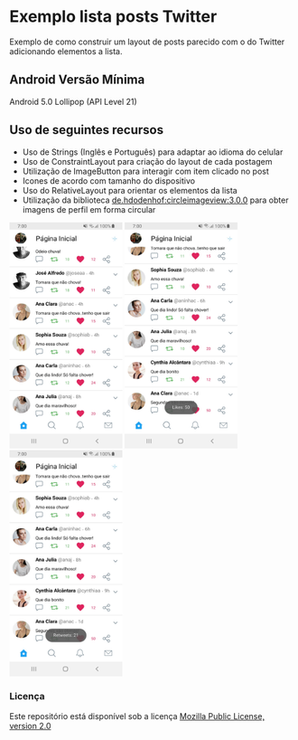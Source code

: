 # Exemplo lista posts Twitter
Exemplo de como construir um layout de posts parecido com o do Twitter adicionando elementos a lista.

## Android Versão Mínima
Android 5.0 Lollipop (API Level 21)

## Uso de seguintes recursos
* Uso de Strings (Inglês e Português) para adaptar ao idioma do celular
* Uso de ConstraintLayout para criação do layout de cada postagem
* Utilização de ImageButton para interagir com item clicado no post
* Icones de acordo com tamanho do dispositivo
* Uso do RelativeLayout para orientar os elementos da lista
* Utilização da biblioteca <a href="https://github.com/hdodenhof/CircleImageView">de.hdodenhof:circleimageview:3.0.0</a> para obter imagens de perfil em forma circular

<img src="screenshot1.jpg" alt="screenshot" width="200" height="400"/>     <img src="screenshot2.jpg" alt="screenshot" width="200" height="400"/>     <img src="screenshot3.jpg" alt="screenshot" width="200" height="400"/>

### Licença
Este repositório está disponível sob a licença [Mozilla Public License, version 2.0](https://github.com/jhonatasrm/exemplo-lista-posts-Twitter/blob/master/LICENSE)
